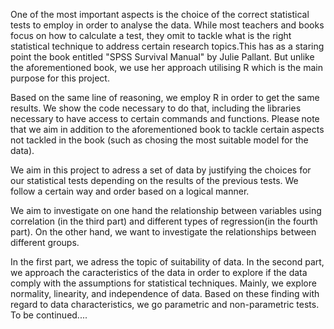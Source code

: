 One of the most important aspects is the choice of the correct statistical tests
to employ in order to analyse the data. While most teachers and books focus on how to calculate a test, they omit to tackle what is the right statistical technique to address certain research topics.This has as a staring point the book entitled "SPSS Survival Manual" by Julie Pallant. But unlike the aforementioned book, we use her approach utilising R which is the main purpose for this project.

Based on the same line of reasoning, we employ R in order to get the same results. We show the code necessary to do that, including the libraries necessary to have access to certain commands and functions. Please note that we aim in addition to the aforementioned book to tackle certain aspects not tackled in the book (such as chosing the most suitable model for the data).

We aim in this project to adress a set of data by justifying the choices for our statistical tests depending on the results of the previous tests. We follow a certain way and order based on a logical manner. 

We aim to investigate on one hand the relationship between variables using correlation (in the third part) and different types of regression(in the fourth part). On the other hand, we want to investigate the relationships between different groups.

In the first part, we adress the topic of suitability of data.
In the second part, we approach the caracteristics of the data in order to explore if the data comply with the assumptions for statistical techniques. Mainly, we explore normality, linearity, and independence of data. Based on these finding with regard to data characteristics, we go parametric and non-parametric tests. To be continued....
